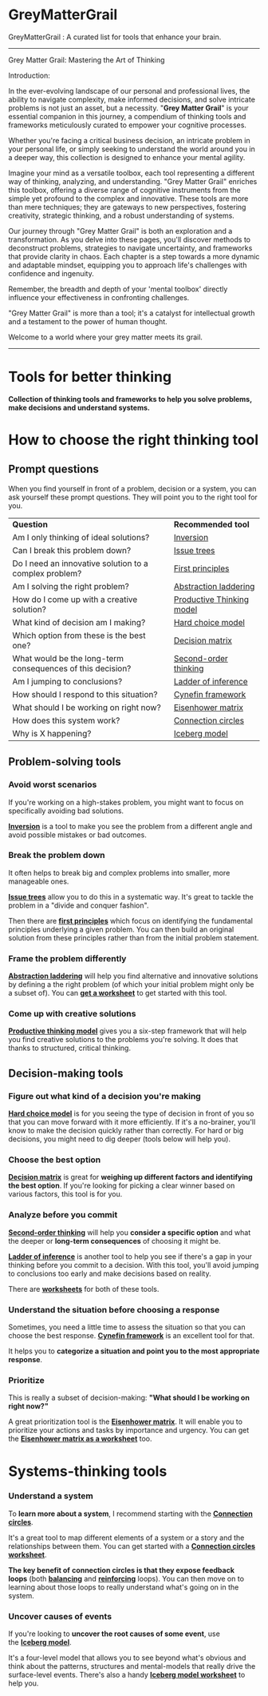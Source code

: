# GreyMatterGrail
GreyMatterGrail : A curated list for tools that enhance your brain.

----------------------------------------------------------------

Grey Matter Grail: Mastering the Art of Thinking

Introduction:

In the ever-evolving landscape of our personal and professional lives, the ability to navigate complexity, make informed decisions, and solve intricate problems is not just an asset, but a necessity. "**Grey Matter Grail**" is your essential companion in this journey, a compendium of thinking tools and frameworks meticulously curated to empower your cognitive processes. 

Whether you're facing a critical business decision, an intricate problem in your personal life, or simply seeking to understand the world around you in a deeper way, this collection is designed to enhance your mental agility.

Imagine your mind as a versatile toolbox, each tool representing a different way of thinking, analyzing, and understanding. "Grey Matter Grail" enriches this toolbox, offering a diverse range of cognitive instruments from the simple yet profound to the complex and innovative. These tools are more than mere techniques; they are gateways to new perspectives, fostering creativity, strategic thinking, and a robust understanding of systems.

Our journey through "Grey Matter Grail" is both an exploration and a transformation. As you delve into these pages, you'll discover methods to deconstruct problems, strategies to navigate uncertainty, and frameworks that provide clarity in chaos. Each chapter is a step towards a more dynamic and adaptable mindset, equipping you to approach life's challenges with confidence and ingenuity.

Remember, the breadth and depth of your 'mental toolbox' directly influence your effectiveness in confronting challenges. 

"Grey Matter Grail" is more than a tool; it's a catalyst for intellectual growth and a testament to the power of human thought. 

Welcome to a world where your grey matter meets its grail.

-------

# Tools for better thinking

**Collection of thinking tools and frameworks to help you solve problems, make decisions and understand systems.**

# How to choose the right thinking tool

## **Prompt questions**

When you find yourself in front of a problem, decision or a system, you can ask yourself these prompt questions. They will point you to the right tool for you.

|     |     |
| --- | --- |
| **Question** | **Recommended tool** |
| Am I only thinking of ideal solutions? | [Inversion](/problem_solving/inversion.md) |
| Can I break this problem down? | [Issue trees](/problem_solving/issue_trees.md) |
| Do I need an innovative solution to a complex problem? | [First principles](/problem_solving/first_principles.md) |
| Am I solving the right problem? | [Abstraction laddering](/problem_solving/abstraction_laddering.md) |
| How do I come up with a creative solution? | [Productive Thinking model](/problem_solving/productive_thinking_model.md) |
| What kind of decision am I making? | [Hard choice model](/decision_making/hard_choice_model.md) |
| Which option from these is the best one? | [Decision matrix](/decision_making/decision_matrix.md) |
| What would be the long-term consequences of this decision? | [Second-order thinking](/decision_making/second_order_thinking.md) |
| Am I jumping to conclusions? | [Ladder of inference](/decision_making/ladder_of_inference.md) |
| How should I respond to this situation? | [Cynefin framework](/decision_making/cynefin_framework.md) |
| What should I be working on right now? | [Eisenhower matrix](/decision_making/eisenhower_matrix.md) |
| How does this system work? | [Connection circles](/systems_thinking/connection_circles.md) |
| Why is X happening? | [Iceberg model](/systems_thinking/iceberg_model.md) |

## **Problem-solving tools**

### **Avoid worst scenarios**

If you're working on a high-stakes problem, you might want to focus on specifically avoiding bad solutions.

**[Inversion](/problem_solving/inversion.md)** is a tool to make you see the problem from a different angle and avoid possible mistakes or bad outcomes.

### **Break the problem down**

It often helps to break big and complex problems into smaller, more manageable ones.

**[Issue trees](/problem_solving/issue_trees.md)** allow you to do this in a systematic way. It's great to tackle the problem in a "divide and conquer fashion".

Then there are **[first principles](/problem_solving/first_principles.md)** which focus on identifying the fundamental principles underlying a given problem. You can then build an original solution from these principles rather than from the initial problem statement.

### **Frame the problem differently**

**[Abstraction laddering](/problem_solving/abstraction_laddering.md)** will help you find alternative and innovative solutions by defining a the right problem (of which your initial problem might only be a subset of). You can **[get a worksheet](https://gumroad.com/l/untools-worksheets)** to get started with this tool.

### **Come up with creative solutions**

**[Productive thinking model](/problem_solving/productive_thinking_model.md)** gives you a six-step framework that will help you find creative solutions to the problems you're solving. It does that thanks to structured, critical thinking.

## **Decision-making tools**

### **Figure out what kind of a decision you're making**

**[Hard choice model](/decision_making/hard_choice_model.md)** is for you seeing the type of decision in front of you so that you can move forward with it more efficiently. If it's a no-brainer, you'll know to make the decision quickly rather than correctly. For hard or big decisions, you might need to dig deeper (tools below will help you).

### **Choose the best option**

**[Decision matrix](/decision_making/decision_matrix.md)** is great for **weighing up different factors and identifying the best option**. If you're looking for picking a clear winner based on various factors, this tool is for you.

### **Analyze before you commit**

**[Second-order thinking](/decision_making/second_order_thinking.md)** will help you **consider a specific option** and what the deeper or **long-term consequences** of choosing it might be.

**[Ladder of inference](/decision_making/ladder_of_inference.md)** is another tool to help you see if there's a gap in your thinking before you commit to a decision. With this tool, you'll avoid jumping to conclusions too early and make decisions based on reality.

There are **[worksheets](https://gumroad.com/l/untools-worksheets)** for both of these tools.

### **Understand the situation before choosing a response**

Sometimes, you need a little time to assess the situation so that you can choose the best response. **[Cynefin framework](/decision_making/cynefin_framework.md)** is an excellent tool for that.

It helps you to **categorize a situation and point you to the most appropriate response**.

### **Prioritize**

This is really a subset of decision-making: **"What should I be working on right now?"**

A great prioritization tool is the **[Eisenhower matrix](/decision_making/eisenhower_matrix.md)**. It will enable you to prioritize your actions and tasks by importance and urgency. You can get the **[Eisenhower matrix as a worksheet](https://gumroad.com/l/untools-worksheets)** too.

# **Systems-thinking tools**

### **Understand a system**

To **learn more about a system**, I recommend starting with the **[Connection circles](/systems_thinking/connection_circles.md)**.

It's a great tool to map different elements of a system or a story and the relationships between them. You can get started with a **[Connection circles worksheet](https://gumroad.com/l/untools-worksheets)**.

**The key benefit of** **connection circles is that they expose feedback loops** (both **[balancing](/systems_thinking/balancing_feedback_loop.md)** and **[reinforcing](/systems_thinking/reinforcing_feedback_loop.md)** loops). You can then move on to learning about those loops to really understand what's going on in the system.

### **Uncover causes of events**

If you're looking to **uncover the root causes of some event**, use the **[Iceberg model](/systems_thinking/iceberg_model.md)**.

It's a four-level model that allows you to see beyond what's obvious and think about the patterns, structures and mental-models that really drive the surface-level events. There's also a handy **[Iceberg model worksheet](https://gumroad.com/l/untools-worksheets)** to help you.
